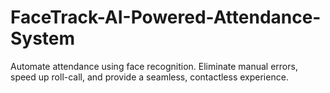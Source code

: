# FaceTrack-AI-Powered-Attendance-System
Automate attendance using face recognition. Eliminate manual errors, speed up roll-call, and provide a seamless, contactless experience.
